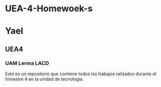 # UEA-4-Homewoek-s
# Yael
## UEA4
### UAM Lerma LACD

Este es un repositorio que contiene todos los trabajos ralizados durante el trimestre 4 en la unidad de tecnologia.